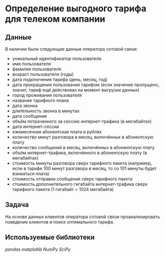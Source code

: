 # Определение выгодного тарифа для телеком компании

## Данные

В наличии были следующие данные оператора сотовой связи:

- уникальный идентификатор пользователя
- имя пользователя
- фамилия пользователя
- возраст пользователя (годы)
- дата подключения тарифа (день, месяц, год)
- дата прекращения пользования тарифом (если значение пропущено, значит, тариф ещё действовал на момент выгрузки данных)
- город проживания пользователя
- название тарифного плана
- дата звонка
- длительность звонка в минутах
- дата сообщения
- объём потраченного за сессию интернет-трафика (в мегабайтах)
- дата интернет-сессии
- ежемесячная абонентская плата в рублях
- количество минут разговора в месяц, включённых в абонентскую плату
- количество сообщений в месяц, включённых в абонентскую плату
- объём интернет-трафика, включённого в абонентскую плату (в мегабайтах)
- стоимость минуты разговора сверх тарифного пакета (например, если в тарифе 100 минут разговора в месяц, то со 101 минуты будет взиматься плата)
- стоимость отправки сообщения сверх тарифного пакета
- стоимость дополнительного гигабайта интернет-трафика сверх тарифного пакета (1 гигабайт = 1024 мегабайта)

## Задача

На основе данных клиентов оператора сотовой связи проанализировать поведение клиентов и поиск оптимального тарифа.

## Используемые библиотеки

*pandas* *matplotlib* *NumPy* *SciPy*
